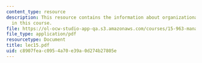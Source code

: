 ```yaml
---
content_type: resource
description: This resource contains the information about organizational architecture
  in this course.
file: https://ol-ocw-studio-app-qa.s3.amazonaws.com/courses/15-963-management-accounting-and-control-spring-2007/c8907feac0954a70e39a0d274b27805e_lec15.pdf
file_type: application/pdf
resourcetype: Document
title: lec15.pdf
uid: c8907fea-c095-4a70-e39a-0d274b27805e
---
```

